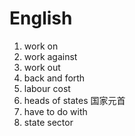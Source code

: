 # English

1. work on
2. work against
3. work out
4. back and forth 
6. labour cost
6. heads of states  国家元首
6. have to do with
6. state sector
